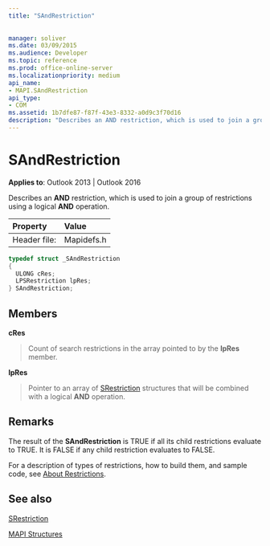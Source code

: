 ```yaml
---
title: "SAndRestriction"
 
 
manager: soliver
ms.date: 03/09/2015
ms.audience: Developer
ms.topic: reference
ms.prod: office-online-server
ms.localizationpriority: medium
api_name:
- MAPI.SAndRestriction
api_type:
- COM
ms.assetid: 1b7dfe87-f87f-43e3-8332-a0d9c3f70d16
description: "Describes an AND restriction, which is used to join a group of restrictions using a logical AND operation."
---
```


# SAndRestriction

  
  
**Applies to**: Outlook 2013 | Outlook 2016 
  
Describes an **AND** restriction, which is used to join a group of restrictions using a logical **AND** operation. 
  
|Property |Value |
|:-----|:-----|
|Header file:  <br/> |Mapidefs.h  <br/> |
   
```cpp
typedef struct _SAndRestriction
{
  ULONG cRes;
  LPSRestriction lpRes;
} SAndRestriction;

```

## Members

 **cRes**
  
> Count of search restrictions in the array pointed to by the **lpRes** member. 
    
 **lpRes**
  
> Pointer to an array of [SRestriction](srestriction.md) structures that will be combined with a logical **AND** operation. 
    
## Remarks

The result of the **SAndRestriction** is TRUE if all its child restrictions evaluate to TRUE. It is FALSE if any child restriction evaluates to FALSE. 
  
For a description of types of restrictions, how to build them, and sample code, see [About Restrictions](about-restrictions.md).
  
## See also



[SRestriction](srestriction.md)


[MAPI Structures](mapi-structures.md)


